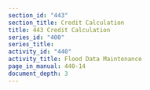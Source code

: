 ```yaml
---
section_id: "443"
section_title: Credit Calculation
title: 443 Credit Calculation
series_id: "400"
series_title: 
activity_id: "440"
activity_title: Flood Data Maintenance
page_in_manual: 440-14
document_depth: 3
---
```

